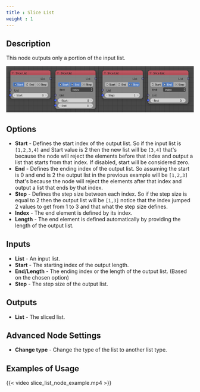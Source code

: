 ```yaml
---
title : Slice List
weight : 1
---
```


## Description

This node outputs only a portion of the input list.

![image](slice_list_node.png)

## Options

  - **Start** - Defines the start index of the output list. So if the
    input list is `[1,2,3,4]` and Start value is 2 then the new list
    will be `[3,4]` that's because the node will reject the elements
    before that index and output a list that starts from that index. If
    disabled, start will be considered zero.
  - **End** - Defines the ending index of the output list. So assuming
    the start is 0 and end is 2 the output list in the previous example
    will be `[1,2,3]` that's because the node will reject the elements
    after that index and output a list that ends by that index.
  - **Step** - Defines the step size between each index. So if the step
    size is equal to 2 then the output list will be `[1,3]` notice that
    the index jumped 2 values to get from 1 to 3 and that what the step
    size defines.
  - **Index** - The end element is defined by its index.
  - **Length** - The end element is defined automatically by providing
    the length of the output list.

## Inputs

  - **List** - An input list.
  - **Start** - The starting index of the output length.
  - **End/Length** - The ending index or the length of the output list.
    (Based on the chosen option)
  - **Step** - The step size of the output list.

## Outputs

  - **List** - The sliced list.

## Advanced Node Settings

  - **Change type** - Change the type of the list to another list type.

## Examples of Usage

{{< video slice_list_node_example.mp4 >}}
